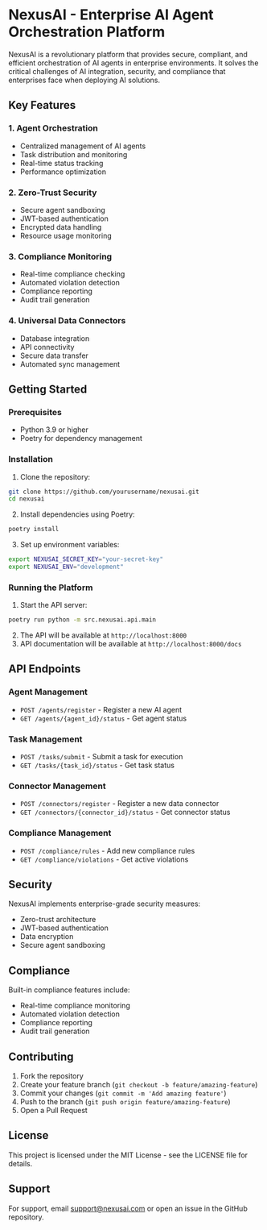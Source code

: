 # NexusAI - Enterprise AI Agent Orchestration Platform

NexusAI is a revolutionary platform that provides secure, compliant, and efficient orchestration of AI agents in enterprise environments. It solves the critical challenges of AI integration, security, and compliance that enterprises face when deploying AI solutions.

## Key Features

### 1. Agent Orchestration
- Centralized management of AI agents
- Task distribution and monitoring
- Real-time status tracking
- Performance optimization

### 2. Zero-Trust Security
- Secure agent sandboxing
- JWT-based authentication
- Encrypted data handling
- Resource usage monitoring

### 3. Compliance Monitoring
- Real-time compliance checking
- Automated violation detection
- Compliance reporting
- Audit trail generation

### 4. Universal Data Connectors
- Database integration
- API connectivity
- Secure data transfer
- Automated sync management

## Getting Started

### Prerequisites
- Python 3.9 or higher
- Poetry for dependency management

### Installation

1. Clone the repository:
```bash
git clone https://github.com/yourusername/nexusai.git
cd nexusai
```

2. Install dependencies using Poetry:
```bash
poetry install
```

3. Set up environment variables:
```bash
export NEXUSAI_SECRET_KEY="your-secret-key"
export NEXUSAI_ENV="development"
```

### Running the Platform

1. Start the API server:
```bash
poetry run python -m src.nexusai.api.main
```

2. The API will be available at `http://localhost:8000`
3. API documentation will be available at `http://localhost:8000/docs`

## API Endpoints

### Agent Management
- `POST /agents/register` - Register a new AI agent
- `GET /agents/{agent_id}/status` - Get agent status

### Task Management
- `POST /tasks/submit` - Submit a task for execution
- `GET /tasks/{task_id}/status` - Get task status

### Connector Management
- `POST /connectors/register` - Register a new data connector
- `GET /connectors/{connector_id}/status` - Get connector status

### Compliance Management
- `POST /compliance/rules` - Add new compliance rules
- `GET /compliance/violations` - Get active violations

## Security

NexusAI implements enterprise-grade security measures:
- Zero-trust architecture
- JWT-based authentication
- Data encryption
- Secure agent sandboxing

## Compliance

Built-in compliance features include:
- Real-time compliance monitoring
- Automated violation detection
- Compliance reporting
- Audit trail generation

## Contributing

1. Fork the repository
2. Create your feature branch (`git checkout -b feature/amazing-feature`)
3. Commit your changes (`git commit -m 'Add amazing feature'`)
4. Push to the branch (`git push origin feature/amazing-feature`)
5. Open a Pull Request

## License

This project is licensed under the MIT License - see the LICENSE file for details.

## Support

For support, email support@nexusai.com or open an issue in the GitHub repository.
